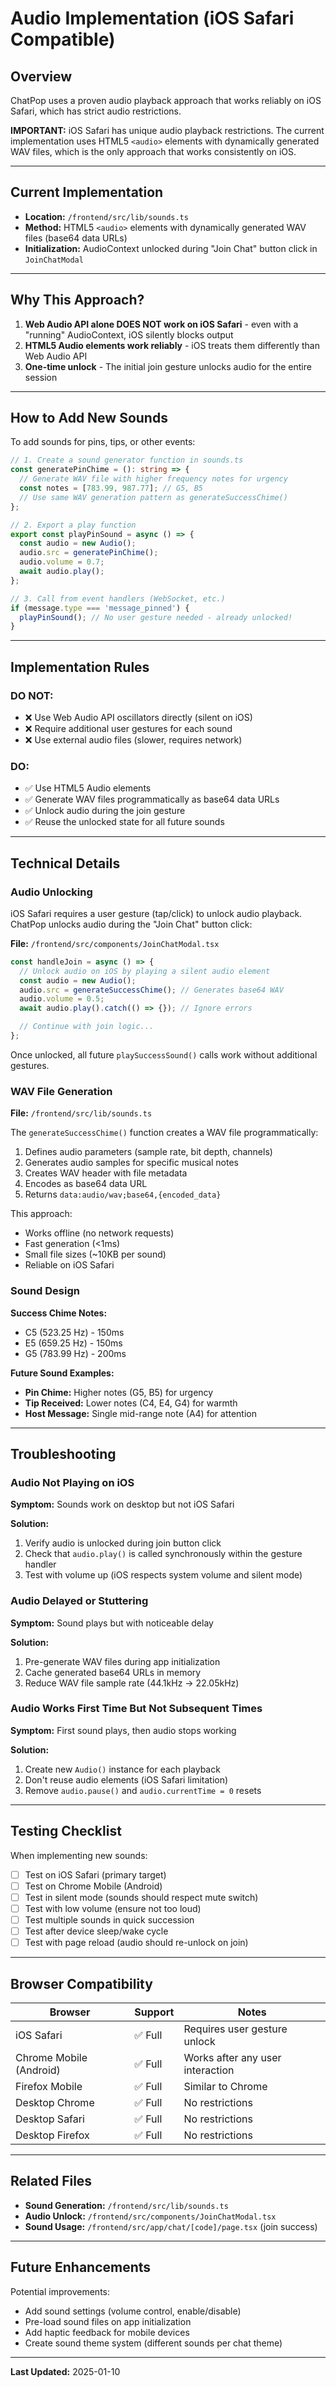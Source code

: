 # Audio Implementation (iOS Safari Compatible)

## Overview

ChatPop uses a proven audio playback approach that works reliably on iOS Safari, which has strict audio restrictions.

**IMPORTANT:** iOS Safari has unique audio playback restrictions. The current implementation uses HTML5 `<audio>` elements with dynamically generated WAV files, which is the only approach that works consistently on iOS.

---

## Current Implementation

- **Location:** `/frontend/src/lib/sounds.ts`
- **Method:** HTML5 `<audio>` elements with dynamically generated WAV files (base64 data URLs)
- **Initialization:** AudioContext unlocked during "Join Chat" button click in `JoinChatModal`

---

## Why This Approach?

1. **Web Audio API alone DOES NOT work on iOS Safari** - even with a "running" AudioContext, iOS silently blocks output
2. **HTML5 Audio elements work reliably** - iOS treats them differently than Web Audio API
3. **One-time unlock** - The initial join gesture unlocks audio for the entire session

---

## How to Add New Sounds

To add sounds for pins, tips, or other events:

```typescript
// 1. Create a sound generator function in sounds.ts
const generatePinChime = (): string => {
  // Generate WAV file with higher frequency notes for urgency
  const notes = [783.99, 987.77]; // G5, B5
  // Use same WAV generation pattern as generateSuccessChime()
};

// 2. Export a play function
export const playPinSound = async () => {
  const audio = new Audio();
  audio.src = generatePinChime();
  audio.volume = 0.7;
  await audio.play();
};

// 3. Call from event handlers (WebSocket, etc.)
if (message.type === 'message_pinned') {
  playPinSound(); // No user gesture needed - already unlocked!
}
```

---

## Implementation Rules

### DO NOT:
- ❌ Use Web Audio API oscillators directly (silent on iOS)
- ❌ Require additional user gestures for each sound
- ❌ Use external audio files (slower, requires network)

### DO:
- ✅ Use HTML5 Audio elements
- ✅ Generate WAV files programmatically as base64 data URLs
- ✅ Unlock audio during the join gesture
- ✅ Reuse the unlocked state for all future sounds

---

## Technical Details

### Audio Unlocking

iOS Safari requires a user gesture (tap/click) to unlock audio playback. ChatPop unlocks audio during the "Join Chat" button click:

**File:** `/frontend/src/components/JoinChatModal.tsx`

```typescript
const handleJoin = async () => {
  // Unlock audio on iOS by playing a silent audio element
  const audio = new Audio();
  audio.src = generateSuccessChime(); // Generates base64 WAV
  audio.volume = 0.5;
  await audio.play().catch(() => {}); // Ignore errors

  // Continue with join logic...
};
```

Once unlocked, all future `playSuccessSound()` calls work without additional gestures.

### WAV File Generation

**File:** `/frontend/src/lib/sounds.ts`

The `generateSuccessChime()` function creates a WAV file programmatically:

1. Defines audio parameters (sample rate, bit depth, channels)
2. Generates audio samples for specific musical notes
3. Creates WAV header with file metadata
4. Encodes as base64 data URL
5. Returns `data:audio/wav;base64,{encoded_data}`

This approach:
- Works offline (no network requests)
- Fast generation (<1ms)
- Small file sizes (~10KB per sound)
- Reliable on iOS Safari

### Sound Design

**Success Chime Notes:**
- C5 (523.25 Hz) - 150ms
- E5 (659.25 Hz) - 150ms
- G5 (783.99 Hz) - 200ms

**Future Sound Examples:**
- **Pin Chime:** Higher notes (G5, B5) for urgency
- **Tip Received:** Lower notes (C4, E4, G4) for warmth
- **Host Message:** Single mid-range note (A4) for attention

---

## Troubleshooting

### Audio Not Playing on iOS

**Symptom:** Sounds work on desktop but not iOS Safari

**Solution:**
1. Verify audio is unlocked during join button click
2. Check that `audio.play()` is called synchronously within the gesture handler
3. Test with volume up (iOS respects system volume and silent mode)

### Audio Delayed or Stuttering

**Symptom:** Sound plays but with noticeable delay

**Solution:**
1. Pre-generate WAV files during app initialization
2. Cache generated base64 URLs in memory
3. Reduce WAV file sample rate (44.1kHz → 22.05kHz)

### Audio Works First Time But Not Subsequent Times

**Symptom:** First sound plays, then audio stops working

**Solution:**
1. Create new `Audio()` instance for each playback
2. Don't reuse audio elements (iOS Safari limitation)
3. Remove `audio.pause()` and `audio.currentTime = 0` resets

---

## Testing Checklist

When implementing new sounds:

- [ ] Test on iOS Safari (primary target)
- [ ] Test on Chrome Mobile (Android)
- [ ] Test in silent mode (sounds should respect mute switch)
- [ ] Test with low volume (ensure not too loud)
- [ ] Test multiple sounds in quick succession
- [ ] Test after device sleep/wake cycle
- [ ] Test with page reload (audio should re-unlock on join)

---

## Browser Compatibility

| Browser | Support | Notes |
|---------|---------|-------|
| iOS Safari | ✅ Full | Requires user gesture unlock |
| Chrome Mobile (Android) | ✅ Full | Works after any user interaction |
| Firefox Mobile | ✅ Full | Similar to Chrome |
| Desktop Chrome | ✅ Full | No restrictions |
| Desktop Safari | ✅ Full | No restrictions |
| Desktop Firefox | ✅ Full | No restrictions |

---

## Related Files

- **Sound Generation:** `/frontend/src/lib/sounds.ts`
- **Audio Unlock:** `/frontend/src/components/JoinChatModal.tsx`
- **Sound Usage:** `/frontend/src/app/chat/[code]/page.tsx` (join success)

---

## Future Enhancements

Potential improvements:
- Add sound settings (volume control, enable/disable)
- Pre-load sound files on app initialization
- Add haptic feedback for mobile devices
- Create sound theme system (different sounds per chat theme)

---

**Last Updated:** 2025-01-10
